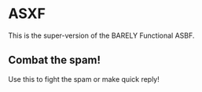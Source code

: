 # ASXF
This is the super-version of the BARELY Functional ASBF.
## Combat the spam!
Use this to fight the spam or make quick reply!
